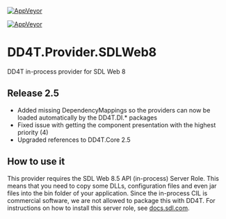 [![AppVeyor](https://ci.appveyor.com/api/projects/status/github/dd4t/DD4T.Providers.SDLWeb8?branch=master&svg=true&passingText=master)](https://ci.appveyor.com/project/DD4T/dd4t-providers-sdlweb8)

[![AppVeyor](https://ci.appveyor.com/api/projects/status/github/dd4t/DD4T.Providers.SDLWeb8?branch=develop&svg=true&passingText=develop)](https://ci.appveyor.com/project/DD4T/dd4t-providers-sdlweb8)

# DD4T.Provider.SDLWeb8
DD4T in-process provider for SDL Web 8

## Release 2.5

- Added missing DependencyMappings so the providers can now be loaded automatically by the DD4T.DI.* packages
- Fixed issue with getting the component presentation with the highest priority (4)
- Upgraded references to DD4T.Core 2.5


## How to use it
This provider requires the SDL Web 8.5 API (in-process) Server Role. This means that you need to copy some DLLs, configuration files and even jar files into the bin folder of your application. Since the in-process CIL is commercial software, we are not allowed to package this with DD4T. For instructions on how to install this server role, see [docs.sdl.com](
https://docs.sdl.com/LiveContent/content/en-US/SDL%20Web-v1/GUID-0D330E1A-A753-45D2-B462-3121F756EE14).